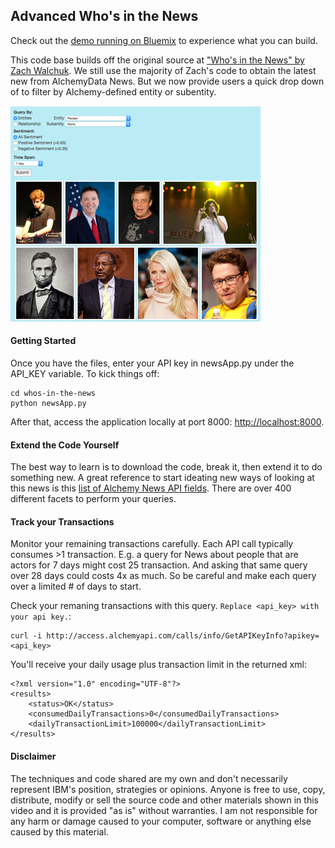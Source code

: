 ## Advanced Who's in the News
Check out the [demo running on Bluemix](http://whos-in-the-news-advanced.mybluemix.net) to experience what you can build.

This code base builds off the original source at ["Who's in the News" by Zach Walchuk](https://developer.ibm.com/watson/blog/2015/05/11/whos-in-the-news-an-alchemydata-news-application/).  We still use the majority of Zach's code to obtain the latest new from AlchemyData News.  But we now provide users a quick drop down of to filter by Alchemy-defined entity or subentity.

[![](wiki/media/demo_screenshot.png)](http://whos-in-the-news-advanced.mybluemix.net/)


#### Getting Started
Once you have the files, enter your API key in newsApp.py under the API_KEY variable. To kick things off:

```
cd whos-in-the-news
python newsApp.py
```
After that, access the application locally at port 8000: [http://localhost:8000](http://localhost:8000). 

#### Extend the Code Yourself

The best way to learn is to download the code, break it, then extend it to do something new.  A great reference to start ideating new ways of looking at this news is this [list of Alchemy News API fields](https://alchemyapi.readme.io/docs/full-list-of-supported-news-api-fields).  There are over 400 different facets to perform your queries.

#### Track your Transactions
Monitor your remaining transactions carefully.  Each API call typically consumes >1 transaction.  E.g. a query for News about people that are actors for 7 days might cost 25 transaction.  And asking that same query over 28 days could costs 4x as much.  So be careful and make each query over a limited # of days to start.

Check your remaning transactions with this query.  `Replace <api_key> with your api key.`:
```
curl -i http://access.alchemyapi.com/calls/info/GetAPIKeyInfo?apikey=<api_key>
```
You'll receive your daily usage plus transaction limit in the returned xml:
```
<?xml version="1.0" encoding="UTF-8"?>
<results>
    <status>OK</status>
    <consumedDailyTransactions>0</consumedDailyTransactions>
    <dailyTransactionLimit>100000</dailyTransactionLimit>
</results>
```
#### Disclaimer
The techniques and code shared are my own and don't necessarily represent IBM's position, strategies or opinions. Anyone is free to use, copy, distribute, modify or sell the source code and other materials shown in this video and it is provided "as is" without warranties. I am not responsible for any harm or damage caused to your computer, software or anything else caused by this material.







